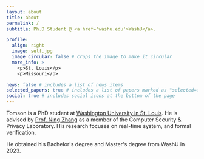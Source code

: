 ```yaml
---
layout: about
title: about
permalink: /
subtitle: Ph.D Student @ <a href='washu.edu'>WashU</a>.

profile:
  align: right
  image: self.jpg
  image_circular: false # crops the image to make it circular
  more_info: >
    <p>St. Louis</p>
    <p>Missouri</p>

news: false # includes a list of news items
selected_papers: true # includes a list of papers marked as "selected={true}"
social: true # includes social icons at the bottom of the page
---
```

Tomson is a PhD student at [Washington University in St. Louis](washu.edu). He is advised by [Prof. Ning Zhang](https://cybersecurity.seas.wustl.edu/ning/index.html) as a member of the Computer Security & Privacy Laboratory. His research focuses on real-time system, and formal verification.

He obtained his Bachelor's degree and Master's degree from WashU in 2023. 

<!-- Write your biography here. Tell the world about yourself. Link to your favorite [subreddit](http://reddit.com). You can put a picture in, too. The code is already in, just name your picture `prof_pic.jpg` and put it in the `img/` folder.

Put your address / P.O. box / other info right below your picture. You can also disable any of these elements by editing `profile` property of the YAML header of your `_pages/about.md`. Edit `_bibliography/papers.bib` and Jekyll will render your [publications page](/al-folio/publications/) automatically.

Link to your social media connections, too. This theme is set up to use [Font Awesome icons](https://fontawesome.com/) and [Academicons](https://jpswalsh.github.io/academicons/), like the ones below. Add your Facebook, Twitter, LinkedIn, Google Scholar, or just disable all of them. -->
